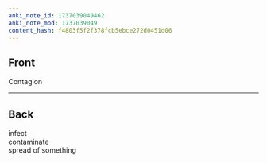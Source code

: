 ```yaml
---
anki_note_id: 1737039049462
anki_note_mod: 1737039049
content_hash: f4803f5f2f378fcb5ebce272d0451d06
---
```


## Front

Contagion

<hr/>

## Back

infect  
contaminate   
spread of something